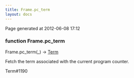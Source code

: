 ```yaml
---
title: Frame.pc_term
layout: docs
---
```


<div class="bottom_right_note">Page generated at 2012-06-08 17:12</div>
<h3><span class="minor">function</span> Frame.pc_term</h3>

Frame.pc_term(_) -> <a href="/docs/Term.html">Term</a>
<p>Fetch the term associated with the current program counter.</p>

<p><span class="extra_minor">Term#1190</span></p>
